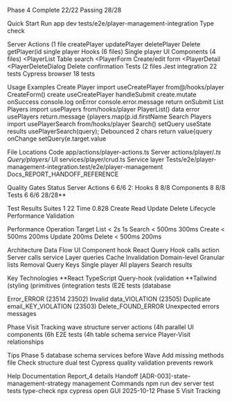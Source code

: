 Phase 4 Complete 22/22 Passing 28/28

Quick Start Run app dev tests/e2e/player-management-integration Type check

Server Actions (1 file createPlayer updatePlayer deletePlayer Delete getPlayer(id single player Hooks (6 files) Single player UI Components (4 files) <PlayerList Table search <PlayerForm Create/edit form <PlayerDetail <PlayerDeleteDialog Delete confirmation Tests (2 files Jest integration 22 tests Cypress browser 18 tests

Usage Examples Create Player import useCreatePlayer from@/hooks/player CreateForm() create useCreatePlayer handleSubmit create.mutate onSuccess console.log onError console.error.message return onSubmit List Players import usePlayers from/hooks/player PlayerList() data error usePlayers return.message {players.map(p.id.firstName Search Players import usePlayerSearch from/hooks/player Search() setQuery useState results usePlayerSearch(query); Debounced 2 chars return value{query onChange setQuery(e.target.value

File Locations Code app/actions/player-actions.ts Server actions/player/_.ts Query/players/_ UI services/player/crud.ts Service layer Tests/e2e/player-management-integration.test/e2e/player-management Docs_REPORT_HANDOFF_REFERENCE

Quality Gates Status Server Actions 6 6/6 2: Hooks 8 8/8 Components 8 8/8 Tests 6 6/6 28/28\*\*

Test Results Suites 1 22 Time 0.828 Create Read Update Delete Lifecycle Performance Validation

Performance Operation Target List < 2s 1s Search < 500ms 300ms Create < 500ms 200ms Update 200ms Delete < 500ms 200ms

Architecture Data Flow UI Component hook React Query Hook calls action Server calls service Layer queries Cache Invalidation Domain-level Granular lists Removal Query Keys Single player All players Search results

Key Technologies **React TypeScript Query-hook (validation **Tailwind (styling (primitives (integration tests (E2E tests (database

Error_ERROR (23514 23502) Invalid data_VIOLATION (23505) Duplicate email_KEY_VIOLATION (23503) Delete_FOUND_ERROR Unexpected errors messages

Phase Visit Tracking wave structure server actions (4h parallel UI components (6h E2E tests (4h table schema service Player-Visit relationships

Tips Phase 5 database schema services before Wave Add missing methods file Check structure dual test Cypress quality validation prevents rework

Help Documentation Report_4 details Handoff [ADR-003]-state-management-strategy management Commands npm run dev server test tests type-check npx cypress open GUI 2025-10-12 Phase 5 Visit Tracking
